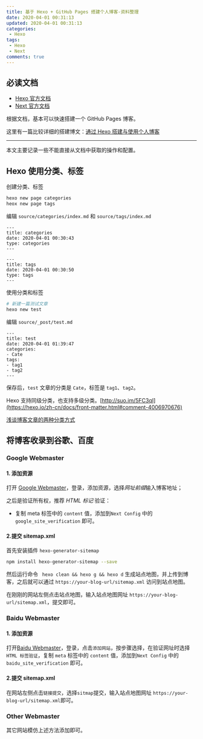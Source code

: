```yaml
---
title: 基于 Hexo + GitHub Pages 搭建个人博客-资料整理
date: 2020-04-01 00:31:13
updated: 2020-04-01 00:31:13
categories:
 - Hexo
tags:
 - Hexo
 - Next
comments: true
---
```


## 必读文档

- [Hexo 官方文档](https://hexo.io/zh-cn/)
- [Next 官方文档](https://theme-next.js.org/)

<!-- more -->

根据文档，基本可以快速搭建一个 GitHub Pages 博客。

这里有一篇比较详细的搭建博文：[通过 Hexo 搭建与使用个人博客](https://sspai.com/post/59337)

---------------

本文主要记录一些不能直接从文档中获取的操作和配置。

## Hexo 使用分类、标签

创建分类、标签
```bash
hexo new page categories
heox new page tags
```
编辑 `source/categories/index.md` 和 `source/tags/index.md`
```
---
title: categories
date: 2020-04-01 00:30:43
type: categories
---
```
```
---
title: tags
date: 2020-04-01 00:30:50
type: tags
---
```

使用分类和标签
```bash
# 新建一篇测试文章
hexo new test
```

编辑 `source/_post/test.md`
```
---
title: test
date: 2020-04-01 01:39:47
categories:
- Cate
tags:
- tag1
- tag2
---
```

保存后，`test` 文章的分类是 `Cate`，标签是 `tag1`、`tag2`。

Hexo 支持同级分类，也支持多级分类。[http://suo.im/5FC3qI](https://hexo.io/zh-cn/docs/front-matter.html#comment-4006970676)

[浅谈博客文章的两种分类方式](https://io-oi.me/tech/categories+tags/)

## 将博客收录到谷歌、百度

### Google Webmaster

#### 1. 添加资源

打开 [Google Webmaster](https://www.google.com/webmasters)，登录，添加资源，选择*网址前缀*输入博客地址；

之后是验证所有权，推荐 *HTML 标记* 验证：

- 复制 meta 标签中的 `content` 值，添加到`Next Config` 中的`google_site_verification` 即可。

#### 2.提交 sitemap.xml

首先安装插件 `hexo-generator-sitemap`

```bash
npm install hexo-generator-sitemap --save
```

然后运行命令 ` hexo clean && hexo g && hexo d` 生成站点地图，并上传到博客，之后就可以通过 `https://your-blog-url/sitemap.xml` 访问到站点地图。

在刚刚的网站左侧点击站点地图，输入站点地图网址 `https://your-blog-url/sitemap.xml`，提交即可。

### Baidu Webmaster

#### 1. 添加资源

打开[Baidu Webmaster](https://ziyuan.baidu.com/site)，登录，点击`添加网站`，按步骤选择，在验证网址时选择`HTML 标签验证`，复制 `meta` 标签中的 `content` 值，添加到`Next Config` 中的`baidu_site_verification` 即可。

#### 2.提交 sitemap.xml

在网站左侧点击`链接提交`，选择`sitmap`提交，输入站点地图网址 `https://your-blog-url/sitemap.xml`即可。

### Other Webmaster

其它网站模仿上述方法添加即可。